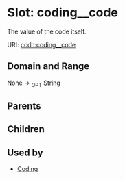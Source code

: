 
# Slot: coding__code


The value of the code itself.

URI: [ccdh:coding__code](https://example.org/ccdh/coding__code)


## Domain and Range

None ->  <sub>OPT</sub> [String](types/String.md)

## Parents


## Children


## Used by

 * [Coding](Coding.md)

